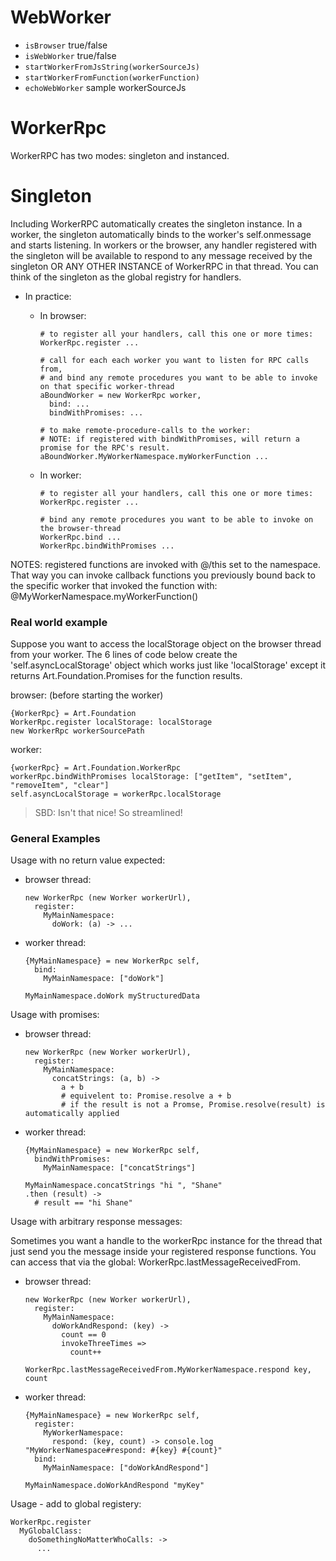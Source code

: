 # WebWorker

- `isBrowser` true/false
- `isWebWorker` true/false
- `startWorkerFromJsString(workerSourceJs)`
- `startWorkerFromFunction(workerFunction)`
- `echoWebWorker` sample workerSourceJs

# WorkerRpc
WorkerRPC has two modes: singleton and instanced.

# Singleton
  Including WorkerRPC automatically creates the singleton instance.
  In a worker, the singleton automatically binds to the worker's self.onmessage and starts listening.
  In workers or the browser, any handler registered with the singleton will be available to respond
  to any message received by the singleton OR ANY OTHER INSTANCE of WorkerRPC in that thread.
  You can think of the singleton as the global registry for handlers.

- In practice:
  - In browser:

        # to register all your handlers, call this one or more times:
        WorkerRpc.register ...

        # call for each each worker you want to listen for RPC calls from,
        # and bind any remote procedures you want to be able to invoke on that specific worker-thread
        aBoundWorker = new WorkerRpc worker,
          bind: ...
          bindWithPromises: ...

        # to make remote-procedure-calls to the worker:
        # NOTE: if registered with bindWithPromises, will return a promise for the RPC's result.
        aBoundWorker.MyWorkerNamespace.myWorkerFunction ...

  - In worker:

        # to register all your handlers, call this one or more times:
        WorkerRpc.register ...

        # bind any remote procedures you want to be able to invoke on the browser-thread
        WorkerRpc.bind ...
        WorkerRpc.bindWithPromises ...

NOTES:
  registered functions are invoked with @/this set to the namespace. That way you can invoke
  callback functions you previously bound back to the specific worker that invoked the
  function with: @MyWorkerNamespace.myWorkerFunction()

### Real world example

  Suppose you want to access the localStorage object on the browser thread from your worker.
  The 6 lines of code below create the 'self.asyncLocalStorage' object which works just like
  'localStorage' except it returns Art.Foundation.Promises for the function results.

  browser: (before starting the worker)

    {WorkerRpc} = Art.Foundation
    WorkerRpc.register localStorage: localStorage
    new WorkerRpc workerSourcePath

  worker:

    {workerRpc} = Art.Foundation.WorkerRpc
    workerRpc.bindWithPromises localStorage: ["getItem", "setItem", "removeItem", "clear"]
    self.asyncLocalStorage = workerRpc.localStorage

  > SBD: Isn't that nice! So streamlined!

### General Examples

Usage with no return value expected:

- browser thread:

      new WorkerRpc (new Worker workerUrl),
        register:
          MyMainNamespace:
            doWork: (a) -> ...

- worker thread:

      {MyMainNamespace} = new WorkerRpc self,
        bind:
          MyMainNamespace: ["doWork"]

      MyMainNamespace.doWork myStructuredData

Usage with promises:

- browser thread:

      new WorkerRpc (new Worker workerUrl),
        register:
          MyMainNamespace:
            concatStrings: (a, b) ->
              a + b
              # equivelent to: Promise.resolve a + b
              # if the result is not a Promse, Promise.resolve(result) is automatically applied

- worker thread:

      {MyMainNamespace} = new WorkerRpc self,
        bindWithPromises:
          MyMainNamespace: ["concatStrings"]

      MyMainNamespace.concatStrings "hi ", "Shane"
      .then (result) ->
        # result == "hi Shane"

Usage with arbitrary response messages:

  Sometimes you want a handle to the workerRpc instance for the thread that just send
  you the message inside your registered response functions. You can access that
  via the global: WorkerRpc.lastMessageReceivedFrom.

- browser thread:

      new WorkerRpc (new Worker workerUrl),
        register:
          MyMainNamespace:
            doWorkAndRespond: (key) ->
              count == 0
              invokeThreeTimes =>
                count++
                WorkerRpc.lastMessageReceivedFrom.MyWorkerNamespace.respond key, count

- worker thread:

      {MyMainNamespace} = new WorkerRpc self,
        register:
          MyWorkerNamespace:
            respond: (key, count) -> console.log "MyWorkerNamespace#respond: #{key} #{count}"
        bind:
          MyMainNamespace: ["doWorkAndRespond"]

      MyMainNamespace.doWorkAndRespond "myKey"

Usage - add to global registery:

    WorkerRpc.register
      MyGlobalClass:
        doSomethingNoMatterWhoCalls: ->
          ...

